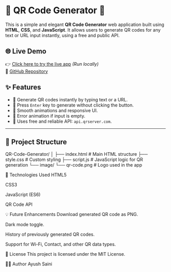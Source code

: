 # 🚀 QR Code Generator 🔳

This is a simple and elegant **QR Code Generator** web application built using **HTML**, **CSS**, and **JavaScript**. It allows users to generate QR codes for any text or URL input instantly, using a free and public API.

## 🌐 Live Demo

👉 [Click here to try the live app](http://127.0.0.1:5500/QR%20Code%20Generator/index.html) *(Run locally)*  
📌 [GitHub Repository](https://github.com/rockers2232/QR-Code-Generator)


## ✨ Features

- 🔹 Generate QR codes instantly by typing text or a URL.
- 🔹 Press `Enter` key to generate without clicking the button.
- 🔹 Smooth animations and responsive UI.
- 🔹 Error animation if input is empty.
- 🔹 Uses free and reliable API: `api.qrserver.com`.

---

## 📂 Project Structure

QR-Code-Generator/
│
├── index.html # Main HTML structure
├── style.css # Custom styling
├── script.js # JavaScript logic for QR generation
└── image/
└── qr-code.png # Logo used in the app

🔧 Technologies Used
HTML5

CSS3

JavaScript (ES6)

QR Code API

💡 Future Enhancements
Download generated QR code as PNG.

Dark mode toggle.

History of previously generated QR codes.

Support for Wi-Fi, Contact, and other QR data types.

📜 License
This project is licensed under the MIT License.

👨‍💻 Author Ayush Saini

